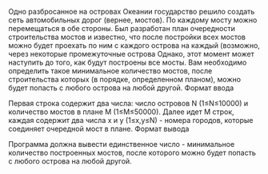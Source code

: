 Одно разбросанное на островах Океании государство решило создать сеть автомобильных дорог (вернее, мостов). По каждому мосту можно перемещаться в обе стороны. Был разработан план очередности строительства мостов и известно, что после постройки всех мостов можно будет проехать по ним с каждого острова на каждый (возможно, через некоторые промежуточные острова
Однако, этот момент может наступить до того, как будут построены все мосты. Вам необходимо определить такое минимальное количество мостов, после строительства которых (в порядке, определенном планом), можно будет попасть с любого острова на любой другой.
Формат ввода

Первая строка содержит два числа: число островов N (1≤N≤10000) и количество мостов в плане M (1≤M≤50000). Далее идет M строк, каждая содержит два числа x и y (1≤x,y≤N) - номера городов, которые соединяет очередной мост в плане.
Формат вывода

Программа должна вывести единственное число - минимальное количество построенных мостов, после которого можно будет попасть с любого острова на любой другой.
